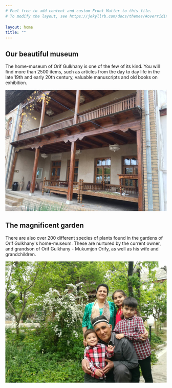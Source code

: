 ```yaml
---
# Feel free to add content and custom Front Matter to this file.
# To modify the layout, see https://jekyllrb.com/docs/themes/#overriding-theme-defaults

layout: home
title: ""
---
```


## Our beautiful museum ##
The home-museum of Orif Gulkhany is one of the few of its kind. You will find more than 2500 items, such as articles from the day to day life in the late 19th and early 20th century, valuable manuscripts and old books on exhibition.

![The Museum](resources/museum/landscape_view.jpg)

## The magnificent garden ##
There are also over 200 different species of plants found in the gardens of Orif Gulkhany's home-museum. These are nurtured by the current owner, and grandson of Orif Gulkhany - Mukumjon Orify, as well as his wife and grandchildren.

![The Garden](resources/garden/family_rightside_landscape.jpg)
